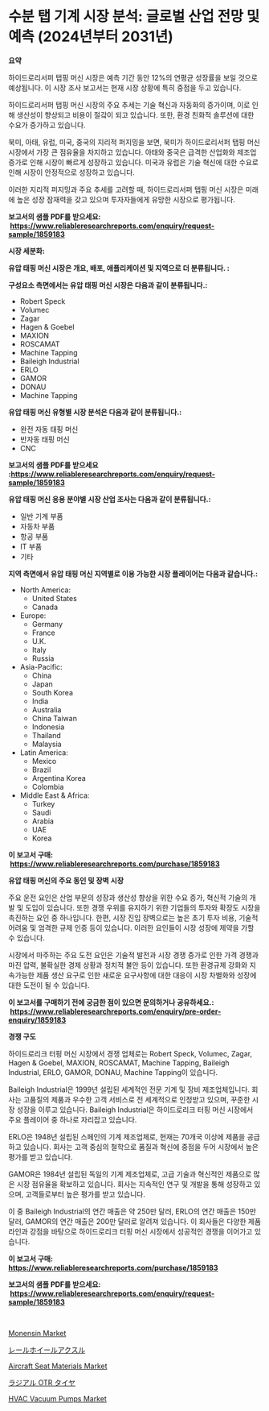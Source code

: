 <p><h1>수분 탭 기계 시장 분석: 글로벌 산업 전망 및 예측 (2024년부터 2031년)</h1></p><p><strong>요약</strong></p>
<p><p>하이드로리서퍼 탭핑 머신 시장은 예측 기간 동안 12%의 연평균 성장률을 보일 것으로 예상됩니다. 이 시장 조사 보고서는 현재 시장 상황에 특히 중점을 두고 있습니다. </p><p>하이드로리서퍼 탭핑 머신 시장의 주요 추세는 기술 혁신과 자동화의 증가이며, 이로 인해 생산성이 향상되고 비용이 절갘이 되고 있습니다. 또한, 환경 친화적 솔루션에 대한 수요가 증가하고 있습니다.</p><p>북미, 아태, 유럽, 미국, 중국의 지리적 퍼지밍을 보면, 북미가 하이드로리서퍼 탭핑 머신 시장에서 가장 큰 점유율을 차지하고 있습니다. 아태와 중국은 급격한 산업화와 제조업 증가로 인해 시장이 빠르게 성장하고 있습니다. 미국과 유럽은 기술 혁신에 대한 수요로 인해 시장이 안정적으로 성장하고 있습니다.</p><p>이러한 지리적 퍼지밍과 주요 추세를 고려할 때, 하이드로리서퍼 탭핑 머신 시장은 미래에 높은 성장 잠재력을 갖고 있으며 투자자들에게 유망한 시장으로 평가됩니다.</p></p>
<p><strong>보고서의 샘플 PDF를 받으세요: &nbsp;<a href="https://www.reliableresearchreports.com/enquiry/request-sample/1859183">https://www.reliableresearchreports.com/enquiry/request-sample/1859183</a></strong></p>
<p><strong>시장 세분화:</strong></p>
<p><strong> 유압 태핑 머신 시장은 개요, 배포, 애플리케이션 및 지역으로 더 분류됩니다. :</strong></p>
<p><strong>구성요소 측면에서는 유압 태핑 머신 시장은 다음과 같이 분류됩니다.:</strong></p>
<p><ul><li>Robert Speck</li><li>Volumec</li><li>Zagar</li><li>Hagen & Goebel</li><li>MAXION</li><li>ROSCAMAT</li><li>Machine Tapping</li><li>Baileigh Industrial</li><li>ERLO</li><li>GAMOR</li><li>DONAU</li><li>Machine Tapping</li></ul></p>
<p><strong> 유압 태핑 머신 유형별 시장 분석은 다음과 같이 분류됩니다.:</strong></p>
<p><ul><li>완전 자동 태핑 머신</li><li>반자동 태핑 머신</li><li>CNC</li></ul></p>
<p><strong>보고서의 샘플 PDF를 받으세요 :<a href="https://www.reliableresearchreports.com/enquiry/request-sample/1859183">https://www.reliableresearchreports.com/enquiry/request-sample/1859183</a></strong></p>
<p><strong> 유압 태핑 머신 응용 분야별 시장 산업 조사는 다음과 같이 분류됩니다.:</strong></p>
<p><ul><li>일반 기계 부품</li><li>자동차 부품</li><li>항공 부품</li><li>IT 부품</li><li>기타</li></ul></p>
<p><strong>지역 측면에서 유압 태핑 머신 지역별로 이용 가능한 시장 플레이어는 다음과 같습니다.:</strong></p>
<p><ul>
    <li>
        North America:
        <ul>
            <li>United States</li>
            <li>Canada</li>
        </ul>
    </li>
    <li>
        Europe:
        <ul>
            <li>Germany</li>
            <li>France</li>
            <li>U.K.</li>
            <li>Italy</li>
            <li>Russia</li>
        </ul>
    </li>
    <li>
        Asia-Pacific:
        <ul>
            <li>China</li>
            <li>Japan</li>
            <li>South Korea</li>
            <li>India</li>
            <li>Australia</li>
            <li>China Taiwan</li>
            <li>Indonesia</li>
            <li>Thailand</li>
            <li>Malaysia</li>
        </ul>
    </li>
    <li>
        Latin America:
        <ul>
            <li>Mexico</li>
            <li>Brazil</li>
            <li>Argentina Korea</li>
            <li>Colombia</li>
        </ul>
    </li>
    <li>
        Middle East & Africa:
        <ul>
            <li>Turkey</li>
            <li>Saudi</li>
            <li>Arabia</li>
            <li>UAE</li>
            <li>Korea</li>
        </ul>
    </li>
    </ul></p>
<p><strong>이 보고서 구매: &nbsp;<a href="https://www.reliableresearchreports.com/purchase/1859183">https://www.reliableresearchreports.com/purchase/1859183</a></strong></p>
<p><strong>유압 태핑 머신의 주요 동인 및 장벽 시장</strong></p>
<p><p>주요 운전 요인은 산업 부문의 성장과 생산성 향상을 위한 수요 증가, 혁신적 기술의 개발 및 도입이 있습니다. 또한 경쟁 우위를 유지하기 위한 기업들의 투자와 확장도 시장을 촉진하는 요인 중 하나입니다. 한편, 시장 진입 장벽으로는 높은 초기 투자 비용, 기술적 어려움 및 엄격한 규제 인증 등이 있습니다. 이러한 요인들이 시장 성장에 제약을 가할 수 있습니다.</p><p>시장에서 마주하는 주요 도전 요인은 기술적 발전과 시장 경쟁 증가로 인한 가격 경쟁과 마진 압력, 불확실한 경제 상황과 정치적 불안 등이 있습니다. 또한 환경규제 강화와 지속가능한 제품 생산 요구로 인한 새로운 요구사항에 대한 대응이 시장 차별화와 성장에 대한 도전이 될 수 있습니다.</p></p>
<p><strong>이 보고서를 구매하기 전에 궁금한 점이 있으면 문의하거나 공유하세요.: &nbsp;<a href="https://www.reliableresearchreports.com/enquiry/pre-order-enquiry/1859183">https://www.reliableresearchreports.com/enquiry/pre-order-enquiry/1859183</a></strong></p>
<p><strong>경쟁 구도</strong></p>
<p><p>하이드로리크 터핑 머신 시장에서 경쟁 업체로는 Robert Speck, Volumec, Zagar, Hagen & Goebel, MAXION, ROSCAMAT, Machine Tapping, Baileigh Industrial, ERLO, GAMOR, DONAU, Machine Tapping이 있습니다. </p><p>Baileigh Industrial은 1999년 설립된 세계적인 전문 기계 및 장비 제조업체입니다. 회사는 고품질의 제품과 우수한 고객 서비스로 전 세계적으로 인정받고 있으며, 꾸준한 시장 성장을 이루고 있습니다. Baileigh Industrial은 하이드로리크 터핑 머신 시장에서 주요 플레이어 중 하나로 자리잡고 있습니다.</p><p>ERLO은 1948년 설립된 스페인의 기계 제조업체로, 현재는 70개국 이상에 제품을 공급하고 있습니다. 회사는 고객 중심의 철학으로 품질과 혁신에 중점을 두어 시장에서 높은 평가를 받고 있습니다.</p><p>GAMOR은 1984년 설립된 독일의 기계 제조업체로, 고급 기술과 혁신적인 제품으로 많은 시장 점유율을 확보하고 있습니다. 회사는 지속적인 연구 및 개발을 통해 성장하고 있으며, 고객들로부터 높은 평가를 받고 있습니다.</p><p>이 중 Baileigh Industrial의 연간 매출은 약 250만 달러, ERLO의 연간 매출은 150만 달러, GAMOR의 연간 매출은 200만 달러로 알려져 있습니다. 이 회사들은 다양한 제품 라인과 강점을 바탕으로 하이드로리크 터핑 머신 시장에서 성공적인 경쟁을 이어가고 있습니다.</p></p>
<p><strong>이 보고서 구매: &nbsp; <a href="https://www.reliableresearchreports.com/purchase/1859183">https://www.reliableresearchreports.com/purchase/1859183</a></strong></p>
<p><strong>보고서의 샘플 PDF를 받으세요: &nbsp;<a href="https://www.reliableresearchreports.com/enquiry/request-sample/1859183">https://www.reliableresearchreports.com/enquiry/request-sample/1859183</a></strong><strong></strong></p>
<p>&nbsp;</p>
<p><p><a href="https://github.com/mahnoor2003/Market-Research-Report-List-3/blob/main/monensin-market.md">Monensin Market</a></p><p><a href="https://github.com/ksxzwxabcuynh011/Market-Research-Report-List-1/blob/main/4581925192369.md">レールホイールアクスル</a></p><p><a href="https://github.com/BryceTownsendr/Market-Research-Report-List-3/blob/main/aircraft-seat-materials-market.md">Aircraft Seat Materials Market</a></p><p><a href="https://github.com/mcbeesbxa270/Market-Research-Report-List-1/blob/main/9621581192370.md">ラジアル OTR タイヤ</a></p><p><a href="https://issuu.com/reportprime-2/docs/hvac-vacuum-pumps-market-size-2030.pptx">HVAC Vacuum Pumps Market</a></p></p>